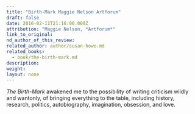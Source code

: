 ```yaml
---
title: "Birth-Mark Maggie Nelson Artforum"
draft: false
date: 2016-02-11T21:16:00.000Z
attribution: "Maggie Nelson, *Artforum*"
link_to_original:
nd_author_of_this_review:
related_author: author/susan-howe.md
related_books:
  - book/the-birth-mark.md
description:
weight:
layout: none
---
```

*The Birth-Mark* awakened me to the possibility of writing criticism wildly and wantonly, of bringing everything to the table, including history, research, politics, autobiography, imagination, obsession, and love.

